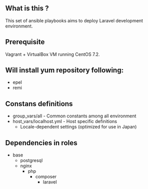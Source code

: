 ## What is this ?

This set of ansible playbooks aims to deploy Laravel development environment.

## Prerequisite

Vagrant + VirtualBox VM running CentOS 7.2.

## Will install yum repository following:

- epel
- remi

## Constans definitions

- group_vars/all          - Common constants among all environment
- host_vars/localhost.yml - Host specific definitions
  - Locale-dependent settings (optimized for use in Japan)

## Dependencies in roles

- base
  - postgresql
  - nginx
    - php
      - composer
        - laravel
